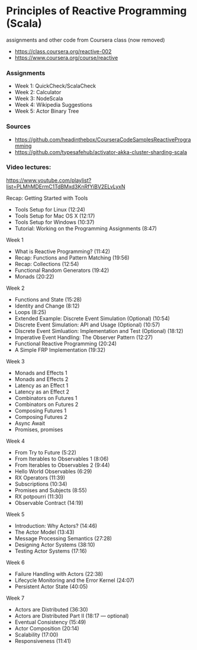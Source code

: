 # Principles of Reactive Programming (Scala)
assignments and other code from Coursera class (now removed)
* https://class.coursera.org/reactive-002
* https://www.coursera.org/course/reactive

### Assignments
 - Week 1: QuickCheck/ScalaCheck
 - Week 2: Calculator
 - Week 3: NodeScala
 - Week 4: Wikipedia Suggestions
 - Week 5: Actor Binary Tree

### Sources
 - https://github.com/headinthebox/CourseraCodeSamplesReactiveProgramming
 - https://github.com/typesafehub/activator-akka-cluster-sharding-scala

### Video lectures:
https://www.youtube.com/playlist?list=PLMhMDErmC1TdBMxd3KnRfYiBV2ELvLyxN

Recap: Getting Started with Tools
* Tools Setup for Linux (12:24)
* Tools Setup for Mac OS X (12:17)
* Tools Setup for Windows (10:37)
* Tutorial: Working on the Programming Assignments (8:47)

Week 1
* What is Reactive Programming? (11:42)
* Recap: Functions and Pattern Matching (19:56)
* Recap: Collections (12:54)
* Functional Random Generators (19:42)
* Monads (20:22)

Week 2
* Functions and State (15:28)
* Identity and Change (8:12)
* Loops (8:25)
* Extended Example: Discrete Event Simulation (Optional) (10:54)
* Discrete Event Simulation: API and Usage (Optional) (10:57)
* Discrete Event Simluation: Implementation and Test (Optional) (18:12)
* Imperative Event Handling: The Observer Pattern (12:27)
* Functional Reactive Programming (20:24)
* A Simple FRP Implementation (19:32)

Week 3
* Monads and Effects 1
* Monads and Effects 2
* Latency as an Effect 1
* Latency as an Effect 2
* Combinators on Futures 1
* Combinators on Futures 2
* Composing Futures 1
* Composing Futures 2
* Async Await
* Promises, promises

Week 4
* From Try to Future (5:22)
* From Iterables to Observables 1 (8:06)
* From Iterables to Observables 2 (9:44)
* Hello World Observables (6:29)
* RX Operators (11:39)
* Subscriptions (10:34)
* Promises and Subjects (8:55)
* RX potpourri (11:30)
* Observable Contract (14:19)

Week 5
* Introduction: Why Actors? (14:46)
* The Actor Model (13:43)
* Message Processing Semantics (27:28)
* Designing Actor Systems (38:10)
* Testing Actor Systems (17:16)

Week 6
* Failure Handling with Actors (22:38)
* Lifecycle Monitoring and the Error Kernel (24:07)
* Persistent Actor State (40:05)

Week 7
* Actors are Distributed (36:30)
* Actors are Distributed Part II (18:17 — optional)
* Eventual Consistency (15:49)
* Actor Composition (20:14)
* Scalability (17:00)
* Responsiveness (11:41)
